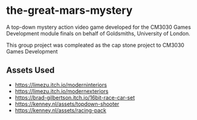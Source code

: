 # the-great-mars-mystery
A top-down mystery action video game developed for the CM3030 Games Development module finals on behalf of Goldsmiths, University of London.

This group project was compleated as the cap stone project to CM3030 Games Development

## Assets Used
- https://limezu.itch.io/moderninteriors
- https://limezu.itch.io/modernexteriors
- https://brad-gilbertson.itch.io/16bit-race-car-set
- https://kenney.nl/assets/topdown-shooter
- https://kenney.nl/assets/racing-pack
